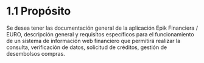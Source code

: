 # 1.1	Propósito

Se desea tener las documentación general de la aplicación Epik Financiera / EURO, descripción general y requisitos específicos para el funcionamiento de un sistema de información web financiero que permitirá realizar la consulta, verificación de datos, solicitud de créditos, gestión de desembolsos compras.

